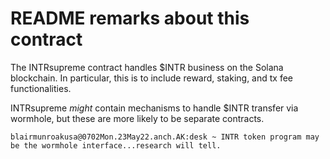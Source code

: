 # README remarks about this contract

The INTRsupreme contract handles $INTR business on the Solana blockchain. In particular, this is to include reward, staking, and tx fee functionalities.

INTRsupreme *might* contain mechanisms to handle $INTR transfer via wormhole, but these are more likely to be separate contracts.
```
blairmunroakusa@0702Mon.23May22.anch.AK:desk ~ INTR token program may be the wormhole interface...research will tell.
```


